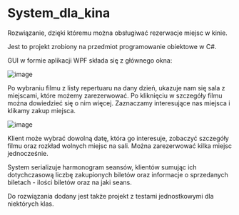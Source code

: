 # System_dla_kina
Rozwiązanie, dzięki któremu można obsługiwać rezerwacje miejsc w kinie.

Jest to projekt zrobiony na przedmiot programowanie obiektowe w C#.

GUI w formie aplikacji WPF składa się z głównego okna:

![image](https://user-images.githubusercontent.com/79854074/162071646-55c8991b-5a1e-4b91-b458-e5cb9b3c0fb8.png)

Po wybraniu filmu z listy repertuaru na dany dzień, ukazuje nam się sala z miejscami, które możemy zarezerwować. Po kliknięciu w szczegóły filmu można dowiedzieć się o nim więcej.
Zaznaczamy interesujące nas miejsca i klikamy zakup miejsca.

![image](https://user-images.githubusercontent.com/79854074/162071927-bbf8921d-60bf-4c1c-a979-18f2d5f27898.png)

Klient może wybrać dowolną datę, która go interesuje, zobaczyć szczegóły filmu oraz rozkład wolnych miejsc na sali. Można zarezerwować kilka miejsc jednocześnie.

System serializuje harmonogram seansów, klientów sumując ich dotychczasową liczbę zakupionych biletów oraz informacje o sprzedanych biletach - ilości biletów oraz na jaki seans. 

Do rozwiązania dodany jest także projekt z testami jednostkowymi dla niektórych klas.
